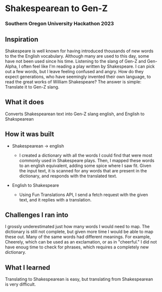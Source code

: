 # Shakespearean to Gen-Z
### Southern Oregon University Hackathon 2023

## Inspiration
Shakespeare is well known for having introduced thousands of new words to the the English vocabulary. Although many are used to this day, some have not been used since his time. Listening to the slang of Gen-Z and Gen-Alpha, I often feel like I'm reading a play written by Shakespeare. I can pick out a few words, but I leave feeling confused and angry. How do they expect generations, who have seemingly invented their own language, to read the great works of William Shakespeare? The answer is simple:
Translate it to Gen-Z slang.

## What it does
Converts Shakespearean text into Gen-Z slang english, and English to Shakspearean

## How it was built
* Shakespearean -> english
  * I created a dictionary with all the words I could find that were most commonly used in Shakespeare plays. Then, I mapped these words to an english equivalent, adding some spice where I saw fit. Given the input text, it is scanned for any words that are present in the dictionary, and responds with the translated text.

* English to Shakespeare
  * Using Fun Translations API, I send a fetch request with the given text, and it replies with a translation.  

## Challenges I ran into
I grossly underestimated just how many words I would need to map. The dictionary is still not complete, but given more time I would be able to map these out.
Many of the same words had different meanings. For example, Cheerely, which can be used as an exclamation, or as in "cheerful."
I did not have enoug time to check for phrases, which requires a completely new dictionary.

## What I learned
Translating to Shakespearean is easy, but translating from Shakespearean is very difficult.
